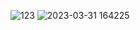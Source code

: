 ![123](https://user-images.githubusercontent.com/111856175/229142076-5cdfd488-6b3d-47b5-b603-12da1643d824.jpg)
![2023-03-31 164225](https://user-images.githubusercontent.com/111856175/229142084-0268df95-b466-4630-bd8c-fac616c17fc8.jpg)
